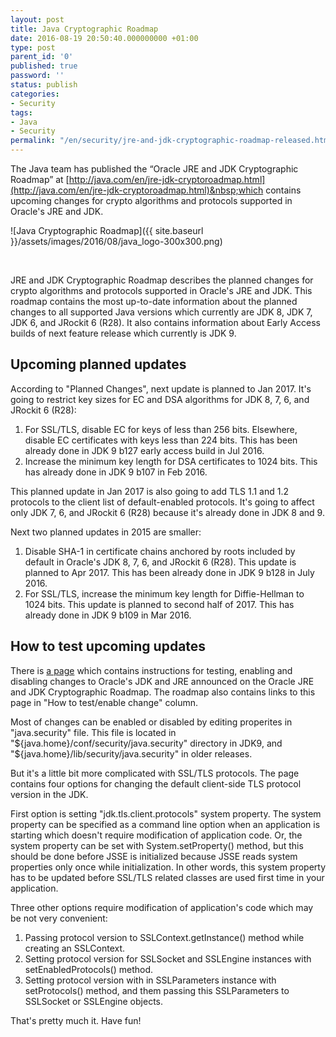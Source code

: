 ```yaml
---
layout: post
title: Java Cryptographic Roadmap
date: 2016-08-19 20:50:40.000000000 +01:00
type: post
parent_id: '0'
published: true
password: ''
status: publish
categories:
- Security
tags:
- Java
- Security
permalink: "/en/security/jre-and-jdk-cryptographic-roadmap-released.html"
---
```

The Java team has published the “Oracle JRE and JDK Cryptographic Roadmap” at&nbsp;[http://java.com/en/jre-jdk-cryptoroadmap.html](http://java.com/en/jre-jdk-cryptoroadmap.html)&nbsp;which contains upcoming changes for&nbsp;crypto algorithms and protocols supported in Oracle's JRE and JDK.

![Java Cryptographic Roadmap]({{ site.baseurl }}/assets/images/2016/08/java_logo-300x300.png)

&nbsp;



JRE and JDK Cryptographic Roadmap describes&nbsp;the planned changes for crypto algorithms and protocols supported in Oracle's JRE and JDK. This roadmap contains the most up-to-date information about&nbsp;the planned changes to all supported Java versions which currently are&nbsp;JDK 8, JDK 7, JDK 6, and JRockit 6 (R28). It also contains information about Early Access builds of next feature release which currently is JDK 9.

## Upcoming planned updates

According to&nbsp;"Planned Changes", next update is planned to Jan 2017. It's going to restrict key sizes for EC and DSA algorithms for JDK&nbsp;8, 7, 6, and JRockit 6 (R28):

1. For SSL/TLS, disable EC for keys of less than 256 bits. Elsewhere, disable EC certificates with keys less than 224 bits. This has been already done in JDK&nbsp;9 b127 early access build in Jul 2016.
2. Increase the minimum key length for DSA certificates to 1024 bits. This has already done in JDK&nbsp;9 b107 in Feb 2016.

This planned update in Jan 2017 is also going to add TLS 1.1 and 1.2 protocols to the client list of default-enabled protocols. It's going to affect only JDK&nbsp;7, 6, and JRockit 6 (R28) because it's already done in JDK 8 and 9.

Next two planned updates in 2015 are smaller:

1. Disable SHA-1 in certificate chains anchored by roots included by default in Oracle's JDK 8, 7, 6, and&nbsp;JRockit 6 (R28). This update is planned&nbsp;to Apr 2017. This has been already done in JDK&nbsp;9&nbsp;b128 in July 2016.
2. For SSL/TLS, increase the minimum key length for Diffie-Hellman&nbsp;to 1024 bits. This update is planned to&nbsp;second half of 2017.&nbsp;This has already done in JDK&nbsp;9 b109 in Mar 2016.

## How to test upcoming updates

There is [a page](http://java.com/en/configure_crypto.html)&nbsp;which&nbsp;contains instructions for testing, enabling and disabling changes to Oracle's JDK and JRE announced on the Oracle JRE and JDK Cryptographic Roadmap. The roadmap also&nbsp;contains links to this page in "How to test/enable change" column.

Most of changes can be enabled or disabled by editing properites in "java.security" file. This file is located in "${java.home}/conf/security/java.security" directory in JDK9, and "${java.home}/lib/security/java.security" in older releases.

But it's a little bit more complicated with SSL/TLS protocols. The page contains four options for&nbsp;changing the default client-side TLS protocol version in the JDK.

First option&nbsp;is setting "jdk.tls.client.protocols" system property. The system property can be specified as a command line option when an application is starting which doesn't require modification of application code. Or, the system property can be set with System.setProperty() method, but this should be done before JSSE is initialized because JSSE reads system properties only once while initialization. In other words, this system property has to be updated before SSL/TLS related classes are used first time in your application.

Three other options require modification of application's code which may be not very convenient:

1. Passing&nbsp;protocol version to&nbsp;SSLContext.getInstance() method while creating an SSLContext.
2. Setting protocol version for&nbsp;SSLSocket and SSLEngine instances with setEnabledProtocols() method.
3. Setting protocol version with in&nbsp;SSLParameters instance with setProtocols() method, and them passing this SSLParameters to SSLSocket or SSLEngine objects.

That's pretty much it. Have fun!

